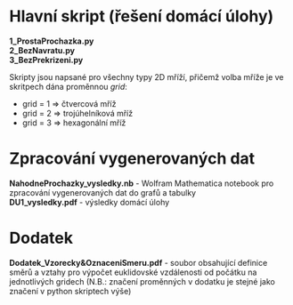 # Hlavní skript (řešení domácí úlohy)
**1_ProstaProchazka.py** <br/>
**2_BezNavratu.py** <br/>
**3_BezPrekrizeni.py** <br/>

Skripty jsou napsané pro všechny typy 2D mříží, přičemž volba mříže je ve skritpech dána proměnnou *grid*:  <br/>
* grid = 1 => čtvercová mříž
* grid = 2 => trojúhelníková mříž
* grid = 3 => hexagonální mříž

# Zpracování vygenerovaných dat
**NahodneProchazky_vysledky.nb** - Wolfram Mathematica notebook pro zpracování vygenerovaných dat do grafů a tabulky <br/>
**DU1_vysledky.pdf** - výsledky domácí úlohy

# Dodatek
**Dodatek_Vzorecky&OznaceniSmeru.pdf** - soubor obsahující definice směrů a vztahy pro výpočet euklidovské vzdálenosti od počátku na jednotlivých gridech (N.B.: značení proměnných v dodatku je stejné jako značení v python skriptech výše)
